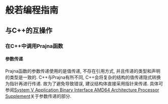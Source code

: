 # 般若编程指南

## 与C++的互操作

### 在C++中调用Prajna函数

#### 参数传递

Prajna函数的参数传递使用的是值传递, 不存在引用方式, 并且传递的类型和声明的类型是一致的. C++与Prajna有所不同, C++会将复杂的结构的值传递隐式转换为指针再进行传递. 故为了避免导致错误, 建议结构体直接采用指针来传递. 具体可参阅[System V Application Binary Interface AMD64 Architecture Processor Supplement](https://www.intel.com/content/dam/develop/external/us/en/documents/mpx-linux64-abi.pdf)关于参数传递的部分.
